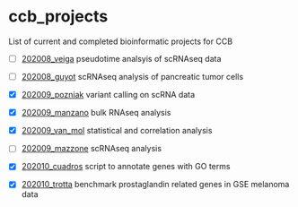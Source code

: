 # ccb_projects
List of current and completed bioinformatic projects for CCB

- [ ] [202008_veiga](https://github.com/ccb-vib/202008_veiga) pseudotime analsyis of scRNAseq data
- [ ] [202008_guyot](https://github.com/ccb-vib/202008_guyot) scRNAseq analysis of pancreatic tumor cells
- [X] [202009_pozniak](https://github.com/ccb-vib/202009_pozniak) variant calling on scRNA data
- [X] [202009_manzano](https://github.com/ccb-vib/202009_manzano) bulk RNAseq analysis
- [X] [202009_van_mol](https://github.com/ccb-vib/202009_van_mol) statistical and correlation analysis
- [ ] [202009_mazzone](https://github.com/ccb-vib/202009_mazzone) scRNAseq analysis 
- [X] [202010_cuadros](https://github.com/ccb-vib/202010_cuadros) script to annotate genes with GO terms
- [X] [202010_trotta](https://github.com/ccb-vib/202010_trotta) benchmark prostaglandin related genes in GSE melanoma data



